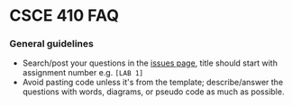 # CSCE 410 FAQ
### General guidelines
  * Search/post your questions in the [issues page](https://github.com/CSCE-410-SP25-Kebo/FAQ/issues), title should start with assignment number e.g. `[LAB 1]`
  * Avoid pasting code unless it's from the template; describe/answer the questions with words, diagrams, or pseudo code as much as possible.
